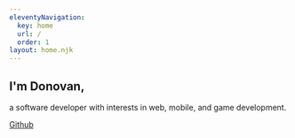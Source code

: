 ```yaml
---
eleventyNavigation:
  key: home
  url: /
  order: 1
layout: home.njk
---
```

## I'm Donovan,

a software developer with interests in web, mobile, and game development.


[Github](https://github.com/donovanolivarez)
